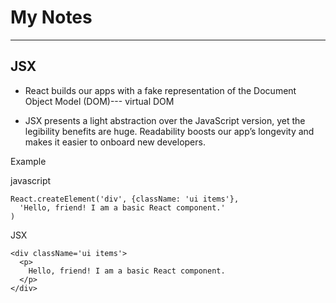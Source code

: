 # My Notes
-----------
## JSX

- React builds our apps with a fake representation of the Document Object Model (DOM)--- virtual DOM

- JSX presents a light abstraction over the JavaScript version, yet the legibility benefits are huge. Readability boosts our app’s longevity and makes it easier to onboard new developers.

Example

javascript
```React
React.createElement('div', {className: 'ui items'},
  'Hello, friend! I am a basic React component.'
)
```


JSX
```JSX
<div className='ui items'>
  <p>
    Hello, friend! I am a basic React component.
  </p>
</div>
```
